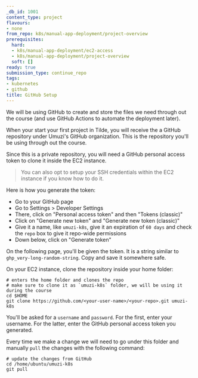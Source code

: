 ```yaml
---
_db_id: 1001
content_type: project
flavours:
- none
from_repo: k8s/manual-app-deployment/project-overview
prerequisites:
  hard:
  - k8s/manual-app-deployment/ec2-access
  - k8s/manual-app-deployment/project-overview
  soft: []
ready: true
submission_type: continue_repo
tags:
- kubernetes
- github
title: GitHub Setup
---
```


We will be using GitHub to create and store the files we need through out the course (and use GitHub Actions to automate the deployment later).

When your start your first project in Tilde, you will receive the a GitHub repository under Umuzi's GitHub organization. This is the repository you'll be using through out the course.

Since this is a private repository, you will need a GitHub personal access token to clone it inside the EC2 instance.

> You can also opt to setup your SSH credentials within the EC2 instance if you know how to do it.

Here is how you generate the token:
- Go to your GitHub page
- Go to Settings > Developer Settings
- There, click on "Personal access token" and then "Tokens (classic)"
- Click on "Generate new token" and "Generate new token (classic)"
- Give it a name, like `umuzi-k8s`, give it an expiration of `60 days` and check the `repo` box to give it repo-wide permissions
- Down below, click on "Generate token"

On the following page, you'll be given the token. It is a string similar to `ghp_very-long-random-string`. Copy and save it somewhere safe.

On your EC2 instance, clone the repository inside your home folder:

```
# enters the home folder and clones the repo
# make sure to clone it as `umuzi-k8s` folder, we will be using it during the course
cd $HOME
git clone https://github.com/<your-user-name>/<your-repo>.git umuzi-k8s
```

You'll be asked for a `username` and `password`. For the first, enter your username. For the latter, enter the GitHub personal access token you generated.

Every time we make a change we will need to go under this folder and manually `pull` the changes with the following command:

```
# update the changes from GitHub
cd /home/ubuntu/umuzi-k8s
git pull
```